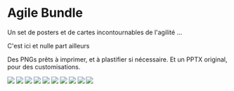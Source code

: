# Agile Bundle

Un set de posters et de cartes incontournables de l'agilité ... 

C'est ici et nulle part ailleurs 

Des PNGs prêts à imprimer, et à plastifier si nécessaire. 
Et un PPTX original, pour des customisations.

![](Cartes-Emoticons/emoticons.jpg)
![](Cartes-Planning-Poker/planning-poker.jpg)
![](Cartes-Cognitive-Biases/cognitive-biases.jpg)
![](Cartes-ELMO/elmo.png)
![](Cartes-Meteo/meteo.jpg)
![](Cartes-Photolangage/Photolangage.png)
![](Cartes-Planning-Poker-XL/planning-poker-xl.png)
![](Team-Burndown-A3/Team-BurnDown-InAction.jpg)
![](Team-Feedbacks-A3/Team-Feedbacks-InAction.jpg)
![](Team-NikoNikoWeek-A3/Team-NikoNikoWeek-InAction.jpg)
